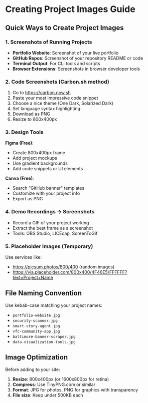 # Creating Project Images Guide

## Quick Ways to Create Project Images

### 1. Screenshots of Running Projects
- **Portfolio Website**: Screenshot of your live portfolio
- **GitHub Repos**: Screenshot of your repository README or code
- **Terminal Output**: For CLI tools and scripts
- **Browser Extensions**: Screenshots in browser developer tools

### 2. Code Screenshots (Carbon.sh method)
1. Go to https://carbon.now.sh
2. Paste your most impressive code snippet
3. Choose a nice theme (One Dark, Solarized Dark)
4. Set language syntax highlighting
5. Download as PNG
6. Resize to 800x400px

### 3. Design Tools
**Figma (Free)**:
- Create 800x400px frame
- Add project mockups
- Use gradient backgrounds
- Add code snippets or UI elements

**Canva (Free)**:
- Search "GitHub banner" templates
- Customize with your project info
- Export as PNG

### 4. Demo Recordings → Screenshots
- Record a GIF of your project working
- Extract the best frame as a screenshot
- Tools: OBS Studio, LICEcap, ScreenToGif

### 5. Placeholder Images (Temporary)
Use services like:
- https://picsum.photos/800/400 (random images)
- https://via.placeholder.com/800x400/4F46E5/FFFFFF?text=Project+Name

## File Naming Convention
Use kebab-case matching your project names:
- `portfolio-website.jpg`
- `security-scanner.jpg` 
- `smart-story-agent.jpg`
- `vfc-community-app.jpg`
- `baltimore-banner-scraper.jpg`
- `data-visualization-tools.jpg`

## Image Optimization
Before adding to your site:
1. **Resize**: 800x400px (or 1600x800px for retina)
2. **Compress**: Use TinyPNG.com or similar
3. **Format**: JPG for photos, PNG for graphics with transparency
4. **File size**: Keep under 500KB each
